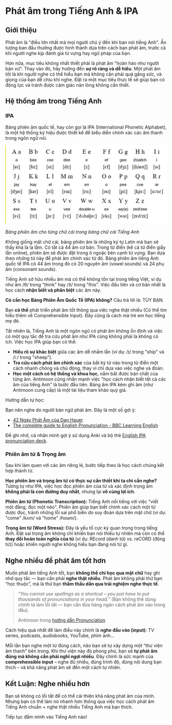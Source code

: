 # Phát âm trong Tiếng Anh & IPA

## Giới thiệu

Phát âm là "điều lớn nhất mà mọi người chú ý đến khi bạn nói tiếng Anh". Ấn tượng ban đầu thường được hình thành dựa trên cách bạn phát âm, trước cả khi người nghe kịp đánh giá từ vựng hay ngữ pháp của bạn.

Hơn nữa, mục tiêu không nhất thiết phải là phát âm "hoàn hảo như người bản xứ". Thay vào đó, hãy hướng đến **sự rõ ràng và dễ hiểu**. Một phát âm tốt là khi người nghe có thể hiểu bạn mà không cần phải quá gắng sức, và giọng của bạn dễ chịu khi nghe. Đặt ra một mục tiêu thực tế sẽ giúp bạn có động lực và tránh được cảm giác nản lòng không cần thiết.

## Hệ thống âm trong Tiếng Anh 

### IPA

Bảng phiên âm quốc tế, hay còn gọi là IPA (International Phonetic Alphabet), là một hệ thống ký hiệu được thiết kế để biểu diễn chính xác các âm thanh trong ngôn ngữ nói.

![](img/main_guide/bang-phien-am.png)

_Bảng phiên âm cho từng chữ cái trong bảng chữ cái Tiếng Anh_

Không giống mặt chữ cái, bảng phiên âm là những ký tự Latin mà bạn sẽ thấy khá là lạ lẫm. Có tất cả 44 âm cơ bản. Trong từ điển (kể cả từ điển giấy lẫn online), phiên âm sẽ được đặt trong ô ngoặc bên cạnh từ vựng. Bạn dựa theo những từ này để phát âm chính xác từ đó. Bảng phiên âm tiếng Anh quốc tế IPA có 44 âm trong đó có 20 nguyên âm (vowel sounds) và 24 phụ âm (consonant sounds).

Tiếng Anh sở hữu nhiều âm mà có thể không tồn tại trong tiếng Việt, ví dụ như âm /θ/ trong "think" hay /ð/ trong "this". Việc đầu tiên và cơ bản nhất là học cách **nhận biết và phân biệt** các âm này.

**Có cần học Bảng Phiên Âm Quốc Tế (IPA) không?** Câu trả lời là: TÙY BẠN.

Bạn **có thể** phát triển phát âm tốt thông qua việc nghe thật nhiều (Có thể tìm hiểu thêm về Comprehensible Input). Đây cũng là cách mà trẻ em học tiếng mẹ đẻ.

Tất nhiên là, Tiếng Anh là một ngôn ngữ có phát âm không ổn định và việc có một quy tắc để tra cứu phát âm như IPA cũng không phải là không có ích. Việc học IPA giúp bạn có thể:

* **Hiểu rõ sự khác biệt** giữa các âm dễ nhầm lẫn (ví dụ: /ɪ/ trong "ship" và /iː/ trong "sheep").
* **Tra cứu cách phát âm chính xác** của bất kỳ từ nào trong từ điển một cách nhanh chóng và chủ động, thay vì chỉ dựa vào việc nghe và đoán.
* **Học một cách có hệ thống và khoa học**, nắm bắt được bản chất của từng âm.
Antimoon cũng nhấn mạnh việc "học cách nhận biết tất cả các âm của tiếng Anh" là bước đầu tiên. Bảng âm IPA kèm ghi âm (như Antimoon cung cấp) là một tài liệu tham khảo quý giá.

Hướng dẫn tự học:

Bạn nên nghe do người bản ngữ phát âm. Đây là một số gợi ý:

- [42 Ngày Phát Âm của Dan Hauer](https://www.youtube.com/watch?v=CxtAwAfEhao)
- [The complete guide to English Pronunciation - BBC Learning English](https://www.youtube.com/watch?v=QxQUapA-2w4)

Để ghi nhớ, cá nhân mình gợi ý sử dụng Anki và bộ thẻ [English IPA pronunciation deck](https://ankiweb.net/shared/info/625480522).

### Phiên âm từ & Trọng âm

Sau khi làm quen với các âm riêng lẻ, bước tiếp theo là học cách chúng kết hợp thành từ.

**Học phiên âm và trọng âm từ có thực sự cần thiết khi ta chỉ cần nghe?** Tương tự như IPA, việc học đọc phiên âm của từ và xác định trọng âm **không phải là con đường duy nhất**, nhưng lại **vô cùng lợi ích**.

**Phiên âm từ (Phonetic Transcription):** Tiếng Anh nổi tiếng với việc "viết một đằng, đọc một nẻo". Phiên âm giúp bạn biết chính xác cách một từ được đọc, tránh những lỗi sai phổ biến do suy đoán dựa trên mặt chữ (ví dụ: "come" /kʌm/ và "home" /hoʊm/).

**Trọng âm từ (Word Stress):** Đây là yếu tố cực kỳ quan trọng trong tiếng Anh. Đặt sai trọng âm không chỉ khiến bạn nói thiếu tự nhiên mà còn có thể **thay đổi hoàn toàn nghĩa của từ** (ví dụ: REcord (danh từ) vs. reCORD (động từ)) hoặc khiến người nghe không hiểu bạn đang nói từ gì.

## Nghe nhiều để phát âm tốt hơn

Muốn phát âm tiếng Anh tốt, bạn **không thể chỉ học qua mặt chữ** hay ghi nhớ quy tắc — bạn cần phải **nghe thật nhiều**. Phát âm không phải thứ bạn “học thuộc”, mà là thứ bạn **thẩm thấu dần qua trải nghiệm nghe thực tế**.

> *“You cannot use spellings as a shortcut – you just have to put thousands of pronunciations in your head.”* (Bạn không thể dùng chính tả làm lối tắt — bạn cần đưa hàng ngàn cách phát âm vào trong đầu).
>
> Antimoon trong [hướng dẫn Pronunciation](https://www.antimoon.com/how/pronunc.htm)

Cách hiệu quả nhất để làm điều này chính là **nghe đầu vào (input)**: TV series, podcasts, audiobooks, YouTube, phim ảnh...

Mỗi lần bạn nghe một từ đúng cách, não bạn sẽ tự xây dựng một “thư viện âm thanh” bên trong. Khi thư viện này đủ phong phú, bạn sẽ **tự phát âm đúng mà không cần phải nghĩ ngợi nhiều**. Đây chính là sức mạnh của **comprehensible input** – nghe đủ nhiều, đúng trình độ, đúng nội dung bạn thích – và khả năng phát âm sẽ đến một cách tự nhiên.

## Kết Luận: Nghe nhiều hơn

Bạn sẽ không có lối tắt để có thể cải thiện khả năng phát âm của mình. Nhưng bạn có thể làm nó nhanh hơn thông qua việc học cách phát âm Tiếng Anh chuẩn + nghe thật nhiều Tiếng Anh mà bạn thích.

Tiếp tục đắm mình vào Tiếng Anh nào!